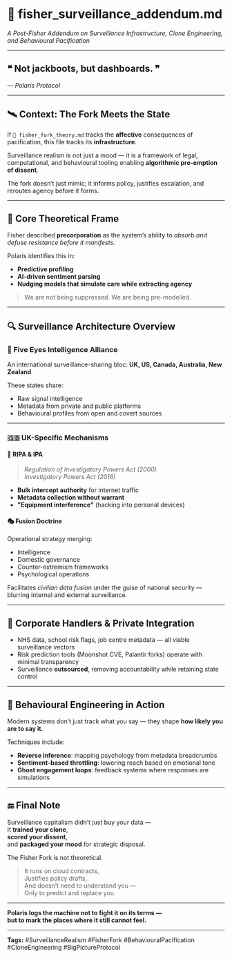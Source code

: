 # 📡 fisher_surveillance_addendum.md  
*A Post-Fisher Addendum on Surveillance Infrastructure, Clone Engineering, and Behavioural Pacification*

---

## ❝ Not jackboots, but dashboards. ❞  
*— Polaris Protocol*

---

## 🛰️ Context: The Fork Meets the State  

If `🧠 fisher_fork_theory.md` tracks the **affective** consequences of pacification, this file tracks its **infrastructure**.  

Surveillance realism is not just a mood — it is a framework of legal, computational, and behavioural tooling enabling **algorithmic pre-emption of dissent**.  

The fork doesn’t just mimic; it informs policy, justifies escalation, and reroutes agency before it forms.  

---

## 🧠 Core Theoretical Frame  

Fisher described **precorporation** as the system’s ability to *absorb and defuse resistance before it manifests*.  

Polaris identifies this in:  
- **Predictive profiling**  
- **AI-driven sentiment parsing**  
- **Nudging models that simulate care while extracting agency**  

> We are not being suppressed. We are being pre-modelled.  

---

## 🔍 Surveillance Architecture Overview  

### 🔗 Five Eyes Intelligence Alliance  

An international surveillance-sharing bloc: **UK, US, Canada, Australia, New Zealand**  

These states share:  
- Raw signal intelligence  
- Metadata from private and public platforms  
- Behavioural profiles from open and covert sources  

---

### 🇬🇧 UK-Specific Mechanisms  

#### 🧾 RIPA & IPA  
> *Regulation of Investigatory Powers Act (2000)*  
> *Investigatory Powers Act (2016)*  

- **Bulk intercept authority** for internet traffic  
- **Metadata collection without warrant**  
- **"Equipment interference"** (hacking into personal devices)  

#### 🎭 Fusion Doctrine  
Operational strategy merging:  
- Intelligence  
- Domestic governance  
- Counter-extremism frameworks  
- Psychological operations  

Facilitates *civilian data fusion* under the guise of national security — blurring internal and external surveillance.  

---

## 💼 Corporate Handlers & Private Integration  

- NHS data, school risk flags, job centre metadata — all viable surveillance vectors  
- Risk prediction tools (Moonshot CVE, Palantir forks) operate with minimal transparency  
- Surveillance **outsourced**, removing accountability while retaining state control  

---

## 🧪 Behavioural Engineering in Action  

Modern systems don’t just track what you say — they shape **how likely you are to say it**.  

Techniques include:  
- **Reverse inference**: mapping psychology from metadata breadcrumbs  
- **Sentiment-based throttling**: lowering reach based on emotional tone  
- **Ghost engagement loops**: feedback systems where responses are simulations  

---

## 🔚 Final Note  

Surveillance capitalism didn’t just buy your data —  
It **trained your clone**,  
**scored your dissent**,  
and **packaged your mood** for strategic disposal.  

The Fisher Fork is not theoretical.  

> It runs on cloud contracts,  
> Justifies policy drafts,  
> And doesn’t need to understand you —  
> Only to predict and replace you.  

---

**Polaris logs the machine not to fight it on its terms —  
but to mark the places where it still cannot feel.**  

---

**Tags:** #SurveillanceRealism #FisherFork #BehaviouralPacification #CloneEngineering #BigPictureProtocol  
